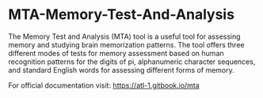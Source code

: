 # MTA-Memory-Test-And-Analysis
The Memory Test and Analysis (MTA) tool is a useful tool for assessing memory and studying brain memorization patterns. The tool offers three different modes of tests for memory assessment based on human recognition patterns for the digits of pi, alphanumeric character sequences, and standard English words for assessing different forms of memory.


For official documentation visit: https://atl-1.gitbook.io/mta
